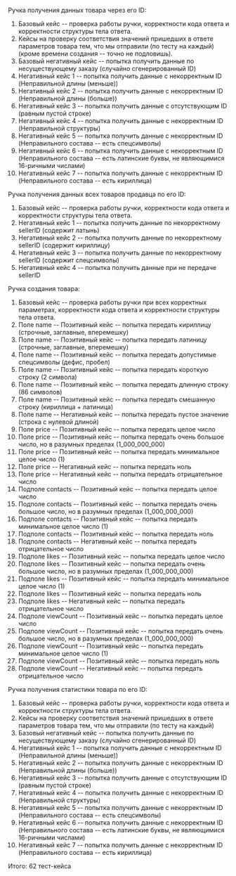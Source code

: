 Ручка получения данных товара через его ID:
1. Базовый кейс -- проверка работы ручки, корректности кода ответа и корректности структуры тела ответа.
2. Кейсы на проверку соответствия значений пришедших в ответе параметров товара тем, что мы отправили (по тесту на каждый)(кроме времени создания -- точно не подловишь).
3. Базовый негативный кейс -- попытка получить данные по несуществующему заказу (случайно сгенерированный ID)
4. Негативный кейс 1 -- попытка получить данные с некорректным ID (Неправильной длины (меньше))
5. Негативный кейс 2 -- попытка получить данные с некорректным ID (Неправильной длины (больше))
6. Негативный кейс 3 -- попытка получить данные с отсутствующим ID (равным пустой строке)
7. Негативный кейс 4 -- попытка получить данные с некорректным ID (Неправильной структуры)
8. Негативный кейс 5 -- попытка получить данные с некорректным ID (Неправильного состава -- есть спецсимволы)
9. Негативный кейс 6 -- попытка получить данные с некорректным ID (Неправильного состава -- есть латинские буквы, не являющимися 16-ричными числами)
10. Негативный кейс 7 -- попытка получить данные с некорректным ID (Неправильного состава -- есть кириллица)


Ручка получения данных всех товаров продавца по его ID:
1. Базовый кейс -- проверка работы ручки, корректности кода ответа и корректности структуры тела ответа.
2. Негативный кейс 1 -- попытка получить данные по некорректному sellerID (содержит латынь)
3. Негативный кейс 2 -- попытка получить данные по некорректному sellerID (содержит кириллицу)
4. Негативный кейс 3 -- попытка получить данные по некорректному sellerID (содержит спецсимволы)
5. Негативный кейс 4 -- попытка получить данные при не передаче sellerID


Ручка создания товара:
1. Базовый кейс -- проверка работы ручки при всех корректных параметрах, корректности кода ответа и корректности структуры тела ответа.
2. Поле name -- Позитивный кейс -- попытка передать кириллицу (строчные, заглавные, вперемешку)
3. Поле name -- Позитивный кейс -- попытка передать латиницу (строчные, заглавные, вперемешку)
4. Поле name -- Позитивный кейс -- попытка передать допустимые спецсимволы (дефис, пробел)
5. Поле name -- Позитивный кейс -- попытка передать короткую строку (2 символа)
6. Поле name -- Позитивный кейс -- попытка передать длинную строку (86 символов)
7. Поле name -- Позитивный кейс -- попытка передать смешанную строку (кириллица + латиница)
8. Поле name -- Негативный кейс -- попытка передать пустое значение (строка с нулевой длиной)
9. Поле price -- Позитивный кейс -- попытка передать целое число
10. Поле price -- Позитивный кейс -- попытка передать очень большое число, но в разумных пределах (1_000_000_000)
11. Поле price -- Позитивный кейс -- попытка передать минимальное целое число (1)
12. Поле price -- Негативный кейс -- попытка передать ноль
13. Поле price -- Негативный кейс -- попытка передать отрицательное число
14. Подполе contacts -- Позитивный кейс -- попытка передать целое число 
15. Подполе contacts -- Позитивный кейс -- попытка передать очень большое число, но в разумных пределах (1_000_000_000)
16. Подполе contacts -- Позитивный кейс -- попытка передать минимальное целое число (1)
17. Подполе contacts -- Позитивный кейс -- попытка передать ноль
18. Подполе contacts -- Негативный кейс -- попытка передать отрицательное число
19. Подполе likes -- Позитивный кейс -- попытка передать целое число
20. Подполе likes -- Позитивный кейс -- попытка передать очень большое число, но в разумных пределах (1_000_000_000)
21. Подполе likes -- Позитивный кейс -- попытка передать минимальное целое число (1)
22. Подполе likes -- Позитивный кейс -- попытка передать ноль
23. Подполе likes -- Негативный кейс -- попытка передать отрицательное число
24. Подполе viewCount -- Позитивный кейс -- попытка передать целое число
25. Подполе viewCount -- Позитивный кейс -- попытка передать очень большое число, но в разумных пределах (1_000_000_000)
26. Подполе viewCount -- Позитивный кейс -- попытка передать минимальное целое число (1)
27. Подполе viewCount -- Позитивный кейс -- попытка передать ноль
28. Подполе viewCount -- Негативный кейс -- попытка передать отрицательное число


Ручка получения статистики товара по его ID:
1. Базовый кейс -- проверка работы ручки, корректности кода ответа и корректности структуры тела ответа.
2. Кейсы на проверку соответствия значений пришедших в ответе параметров товара тем, что мы отправили (по тесту на каждый)
3. Базовый негативный кейс -- попытка получить данные по несуществующему заказу (случайно сгенерированный ID)
4. Негативный кейс 1 -- попытка получить данные с некорректным ID (Неправильной длины (меньше))
5. Негативный кейс 2 -- попытка получить данные с некорректным ID (Неправильной длины (больше))
6. Негативный кейс 3 -- попытка получить данные с отсутствующим ID (равным пустой строке)
7. Негативный кейс 4 -- попытка получить данные с некорректным ID (Неправильной структуры)
8. Негативный кейс 5 -- попытка получить данные с некорректным ID (Неправильного состава -- есть спецсимволы)
9. Негативный кейс 6 -- попытка получить данные с некорректным ID (Неправильного состава -- есть латинские буквы, не являющимися 16-ричными числами)
10. Негативный кейс 7 -- попытка получить данные с некорректным ID (Неправильного состава -- есть кириллица)

Итого: 62 тест-кейса